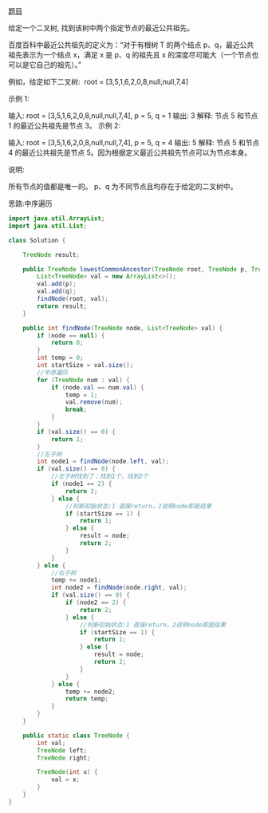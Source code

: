 [题目](https://leetcode-cn.com/problems/er-cha-shu-de-zui-jin-gong-gong-zu-xian-lcof/)

给定一个二叉树, 找到该树中两个指定节点的最近公共祖先。

百度百科中最近公共祖先的定义为：“对于有根树 T 的两个结点 p、q，最近公共祖先表示为一个结点 x，满足 x 是 p、q 的祖先且 x 的深度尽可能大（一个节点也可以是它自己的祖先）。”

例如，给定如下二叉树:  root = [3,5,1,6,2,0,8,null,null,7,4]


示例 1:

输入: root = [3,5,1,6,2,0,8,null,null,7,4], p = 5, q = 1
输出: 3
解释: 节点 5 和节点 1 的最近公共祖先是节点 3。
示例 2:

输入: root = [3,5,1,6,2,0,8,null,null,7,4], p = 5, q = 4
输出: 5
解释: 节点 5 和节点 4 的最近公共祖先是节点 5。因为根据定义最近公共祖先节点可以为节点本身。
 

说明:

所有节点的值都是唯一的。
p、q 为不同节点且均存在于给定的二叉树中。

思路:中序遍历

```java
import java.util.ArrayList;
import java.util.List;

class Solution {

    TreeNode result;

    public TreeNode lowestCommonAncestor(TreeNode root, TreeNode p, TreeNode q) {
        List<TreeNode> val = new ArrayList<>();
        val.add(p);
        val.add(q);
        findNode(root, val);
        return result;
    }

    public int findNode(TreeNode node, List<TreeNode> val) {
        if (node == null) {
            return 0;
        }
        int temp = 0;
        int startSize = val.size();
        //中序遍历
        for (TreeNode num : val) {
            if (node.val == num.val) {
                temp = 1;
                val.remove(num);
                break;
            }
        }
        if (val.size() == 0) {
            return 1;
        }
        //左子树
        int node1 = findNode(node.left, val);
        if (val.size() == 0) {
            //左子树找到了：找到1个，找到2个
            if (node1 == 2) {
                return 2;
            } else {
                //判断初始状态:1 直接return，2说明node即是结果
                if (startSize == 1) {
                    return 1;
                } else {
                    result = node;
                    return 2;
                }
            }
        } else {
            //右子树
            temp += node1;
            int node2 = findNode(node.right, val);
            if (val.size() == 0) {
                if (node2 == 2) {
                    return 2;
                } else {
                    //判断初始状态:1 直接return，2说明node即是结果
                    if (startSize == 1) {
                        return 1;
                    } else {
                        result = node;
                        return 2;
                    }
                }
            } else {
                temp += node2;
                return temp;
            }
        }
    }

    public static class TreeNode {
        int val;
        TreeNode left;
        TreeNode right;

        TreeNode(int x) {
            val = x;
        }
    }
}
```



